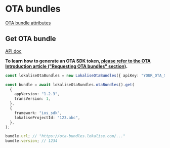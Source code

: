 # OTA bundles

[OTA bundle attributes](https://developers.lokalise.com/reference/bundle-object)

## Get OTA bundle

[API doc](https://developers.lokalise.com/reference/get-ota-bundle)

**To learn how to generate an OTA SDK token, [please refer to the OTA Introduction article ("Requesting OTA bundles" section)](https://lokalise.github.io/node-lokalise-api/ota/introduction#requesting-ota-bundles).**

```ts
const lokaliseOtaBundles = new LokaliseOtaBundles({ apiKey: "YOUR_OTA_SDK_TOKEN" });

const bundle = await lokaliseOtaBundles.otaBundles().get(
  {
    appVersion: "1.2.3",
    transVersion: 1,
  },
  {
    framework: "ios_sdk",
    lokaliseProjectId: "123.abc",
  },
);

bundle.url; // "https://ota-bundles.lokalise.com/..."
bundle.version; // 1234
```